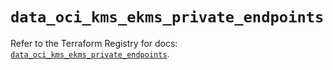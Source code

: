 # `data_oci_kms_ekms_private_endpoints`

Refer to the Terraform Registry for docs: [`data_oci_kms_ekms_private_endpoints`](https://registry.terraform.io/providers/hashicorp/oci/7.19.0/docs/data-sources/kms_ekms_private_endpoints).
